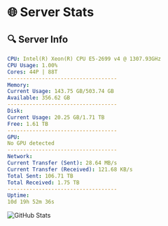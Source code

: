 # 🌐 Server Stats
## 🔍 Server Info
```yaml
CPU: Intel(R) Xeon(R) CPU E5-2699 v4 @ 1307.93GHz
CPU Usage: 1.00%
Cores: 44P | 88T
-----------------------------------
Memory:
Current Usage: 143.75 GB/503.74 GB
Available: 356.62 GB
-----------------------------------
Disk:
Current Usage: 20.25 GB/1.71 TB
Free: 1.61 TB
-----------------------------------
GPU:
No GPU detected
-----------------------------------
Network:
Current Transfer (Sent): 28.64 MB/s
Current Transfer (Received): 121.68 KB/s
Total Sent: 106.71 TB
Total Received: 1.75 TB
-----------------------------------
Uptime:
10d 19h 52m 36s
```
![GitHub Stats](https://img.shields.io/badge/Updated-2025-02-18_18:35:54-blue)